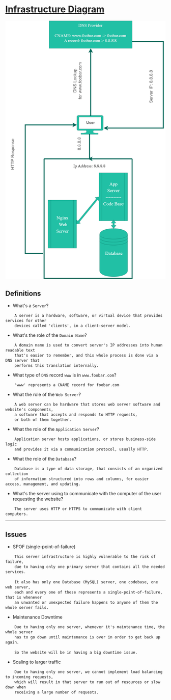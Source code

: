 # [Infrastructure Diagram](https://imgur.com/a/oe435zc)

![Whiteboard](0-simple_web_stack.png)

## Definitions

- What's a `Server`?

```text
    A server is a hardware, software, or virtual device that provides services for other
    devices called 'clients', in a client-server model.
```

- What's the role of the `Domain Name`?

```text
    A domain name is used to convert server's IP addresses into human readable text
    that's easier to remember, and this whole process is done via a DNS server that
    performs this translation internally.
```

- What type of `DNS` record `www` is in `www.foobar.com`?

```text
    'www' represents a CNAME record for foobar.com
```

- What the role of the `Web Server`?

```text
    A web server can be hardware that stores web server software and website's components,
    a software that accepts and responds to HTTP requests,
    or both of them together.
```

- What the role of the `Application Server`?

```text
    Application server hosts applications, or stores business-side logic
    and provides it via a communication protocol, usually HTTP.
```

- What the role of the `Database`?

```text
    Database is a type of data storage, that consists of an organized collection
    of information structured into rows and columns, for easier access, management, and updating.
```

- What's the server using to communicate with the computer of the user requesting the website?

```text
    The server uses HTTP or HTTPS to communicate with client computers.
```

---

## Issues

- SPOF (single-point-of-failure)

```text
    This server infrastructure is highly vulnerable to the risk of failure,
    due to having only one primary server that contains all the needed services.

    It also has only one Database (MySQL) server, one codebase, one web server,
    each and every one of these represents a single-point-of-failure, that is whenever
    an unwanted or unexpected failure happens to anyone of them the whole server fails.
```

- Maintenance Downtime

```text
    Due to having only one server, whenever it's maintenance time, the whole server
    has to go down until maintenance is over in order to get back up again.

    So the website will be in having a big downtime issue.
```

- Scaling to larger traffic

```text
    Due to having only one server, we cannot implement load balancing to incoming requests,
    which will result in that server to run out of resources or slow down when
    receiving a large number of requests.
```
